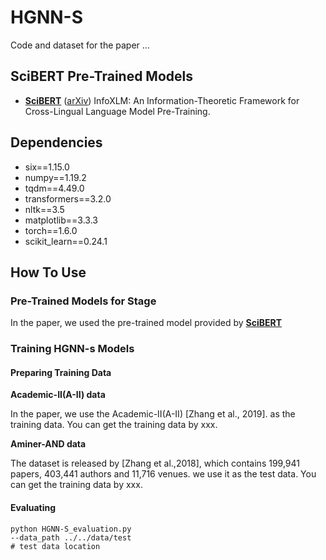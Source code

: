 # HGNN-S

Code and dataset for the paper ...

## SciBERT Pre-Trained Models

- [**SciBERT**](https://github.com/allenai/scibert/) ([arXiv](https://arxiv.org/pdf/1903.10676.pdf)) InfoXLM: An Information-Theoretic Framework for Cross-Lingual Language Model Pre-Training.

## Dependencies
- six==1.15.0
- numpy==1.19.2
- tqdm==4.49.0
- transformers==3.2.0
- nltk==3.5
- matplotlib==3.3.3
- torch==1.6.0
- scikit_learn==0.24.1

## How To Use

### Pre-Trained Models for Stage

In the paper, we used the pre-trained model provided by [**SciBERT**](https://s3-us-west-2.amazonaws.com/ai2-s2-research/scibert/pytorch_models/scibert_scivocab_uncased.tar)

### Training HGNN-s Models

#### Preparing Training Data

**Academic-II(A-II) data** 

In the paper, we use the Academic-II(A-II) [Zhang et al., 2019]. as the training data. You can get the training data by xxx.

**Aminer-AND data** 

The dataset is released by [Zhang et al.,2018], which contains 199,941 papers, 403,441 authors and 11,716 venues. we use it as the test data. You can get the training data by xxx.


#### Evaluating
```
python HGNN-S_evaluation.py
--data_path ../../data/test                                             # test data location
```